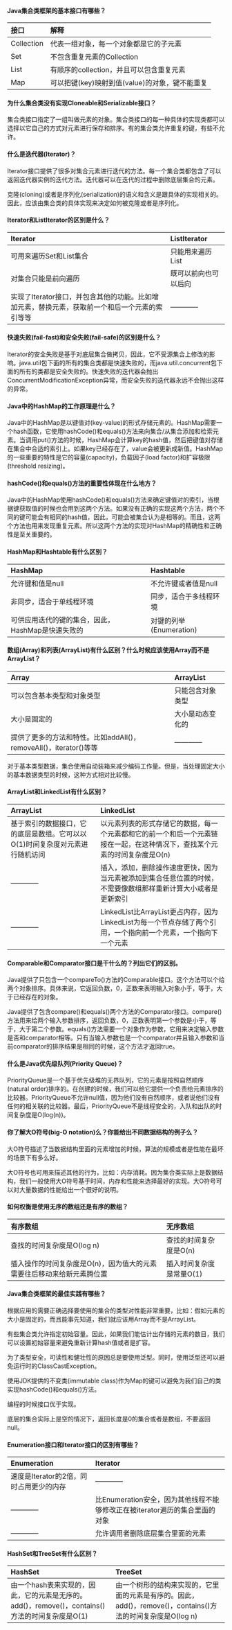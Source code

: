 #### Java集合类框架的基本接口有哪些？
| 接口 | 解释 | 
| :----- | :----- | 
| Collection | 代表一组对象，每一个对象都是它的子元素  | 
| Set | 不包含重复元素的Collection | 
| List | 有顺序的collection，并且可以包含重复元素 | 
| Map | 可以把键(key)映射到值(value)的对象，键不能重复 | 


#### 为什么集合类没有实现Cloneable和Serializable接口？
集合类接口指定了一组叫做元素的对象。集合类接口的每一种具体的实现类都可以选择以它自己的方式对元素进行保存和排序。有的集合类允许重复的键，有些不允许。


#### 什么是迭代器(Iterator)？
Iterator接口提供了很多对集合元素进行迭代的方法。每一个集合类都包含了可以返回迭代器实例的迭代方法。迭代器可以在迭代的过程中删除底层集合的元素。


克隆(cloning)或者是序列化(serialization)的语义和含义是跟具体的实现相关的。因此，应该由集合类的具体实现来决定如何被克隆或者是序列化。


#### Iterator和ListIterator的区别是什么？
| Iterator | ListIterator |
| :----- | :----- |
| 可用来遍历Set和List集合 | 只能用来遍历List |
| 对集合只能是前向遍历 | 既可以前向也可以后向 |
| 实现了Iterator接口，并包含其他的功能。比如增加元素，替换元素，获取前一个和后一个元素的索引等等 | ———— |


#### 快速失败(fail-fast)和安全失败(fail-safe)的区别是什么？
Iterator的安全失败是基于对底层集合做拷贝，因此，它不受源集合上修改的影响。java.util包下面的所有的集合类都是快速失败的，而java.util.concurrent包下面的所有的类都是安全失败的。快速失败的迭代器会抛出ConcurrentModificationException异常，而安全失败的迭代器永远不会抛出这样的异常。


#### Java中的HashMap的工作原理是什么？
Java中的HashMap是以键值对(key-value)的形式存储元素的。HashMap需要一个hash函数，它使用hashCode()和equals()方法来向集合/从集合添加和检索元素。当调用put()方法的时候，HashMap会计算key的hash值，然后把键值对存储在集合中合适的索引上。如果key已经存在了，value会被更新成新值。HashMap的一些重要的特性是它的容量(capacity)，负载因子(load factor)和扩容极限(threshold resizing)。


#### hashCode()和equals()方法的重要性体现在什么地方？
Java中的HashMap使用hashCode()和equals()方法来确定键值对的索引，当根据键获取值的时候也会用到这两个方法。如果没有正确的实现这两个方法，两个不同的键可能会有相同的hash值，因此，可能会被集合认为是相等的。而且，这两个方法也用来发现重复元素。所以这两个方法的实现对HashMap的精确性和正确性是至关重要的。


#### HashMap和Hashtable有什么区别？
| HashMap | Hashtable | 
| :----- | :----- | 
| 允许键和值是null | 不允许键或者值是null | 
| 非同步，适合于单线程环境 | 同步，适合于多线程环境 |
| 可供应用迭代的键的集合，因此，HashMap是快速失败的 | 对键的列举(Enumeration) |


#### 数组(Array)和列表(ArrayList)有什么区别？什么时候应该使用Array而不是ArrayList？
| Array | ArrayList | 
| :----- | :----- |
| 可以包含基本类型和对象类型 | 只能包含对象类型 | 
| 大小是固定的 | 大小是动态变化的 | 
| 提供了更多的方法和特性。比如addAll()，removeAll()，iterator()等等 | ———— | 


对于基本类型数据，集合使用自动装箱来减少编码工作量。但是，当处理固定大小的基本数据类型的时候，这种方式相对比较慢。


#### ArrayList和LinkedList有什么区别？
| ArrayList | LinkedList | 
| :----- | :----- | 
| 基于索引的数据接口，它的底层是数组。它可以以O(1)时间复杂度对元素进行随机访问 | 以元素列表的形式存储它的数据，每一个元素都和它的前一个和后一个元素链接在一起，在这种情况下，查找某个元素的时间复杂度是O(n) | 
| ———— | 插入，添加，删除操作速度更快，因为当元素被添加到集合任意位置的时候，不需要像数组那样重新计算大小或者是更新索引 | 
| ———— | LinkedList比ArrayList更占内存，因为LinkedList为每一个节点存储了两个引用，一个指向前一个元素，一个指向下一个元素 |


#### Comparable和Comparator接口是干什么的？列出它们的区别。
Java提供了只包含一个compareTo()方法的Comparable接口。这个方法可以个给两个对象排序。具体来说，它返回负数，0，正数来表明输入对象小于，等于，大于已经存在的对象。


Java提供了包含compare()和equals()两个方法的Comparator接口。compare()方法用来给两个输入参数排序，返回负数，0，正数表明第一个参数是小于，等于，大于第二个参数。equals()方法需要一个对象作为参数，它用来决定输入参数是否和comparator相等。只有当输入参数也是一个comparator并且输入参数和当前comparator的排序结果是相同的时候，这个方法才返回true。


#### 什么是Java优先级队列(Priority Queue)？
PriorityQueue是一个基于优先级堆的无界队列，它的元素是按照自然顺序(natural order)排序的。在创建的时候，我们可以给它提供一个负责给元素排序的比较器。PriorityQueue不允许null值，因为他们没有自然顺序，或者说他们没有任何的相关联的比较器。最后，PriorityQueue不是线程安全的，入队和出队的时间复杂度是O(log(n))。


#### 你了解大O符号(big-O notation)么？你能给出不同数据结构的例子么？
大O符号描述了当数据结构里面的元素增加的时候，算法的规模或者是性能在最坏的场景下有多么好。


大O符号也可用来描述其他的行为，比如：内存消耗。因为集合类实际上是数据结构，我们一般使用大O符号基于时间，内存和性能来选择最好的实现。大O符号可以对大量数据的性能给出一个很好的说明。


#### 如何权衡是使用无序的数组还是有序的数组？
| 有序数组 | 无序数组 | 
| :----- | :----- | 
| 查找的时间复杂度是O(log n) | 查找的时间复杂度是O(n) | 
| 插入操作的时间复杂度是O(n)，因为值大的元素需要往后移动来给新元素腾位置 | 插入时间复杂度是常量O(1) | 


#### Java集合类框架的最佳实践有哪些？
根据应用的需要正确选择要使用的集合的类型对性能非常重要，比如：假如元素的大小是固定的，而且能事先知道，我们就应该用Array而不是ArrayList。


有些集合类允许指定初始容量。因此，如果我们能估计出存储的元素的数目，我们可以设置初始容量来避免重新计算hash值或者是扩容。


为了类型安全，可读性和健壮性的原因总是要使用泛型。同时，使用泛型还可以避免运行时的ClassCastException。


使用JDK提供的不变类(immutable class)作为Map的键可以避免为我们自己的类实现hashCode()和equals()方法。


编程的时候接口优于实现。


底层的集合实际上是空的情况下，返回长度是0的集合或者是数组，不要返回null。


#### Enumeration接口和Iterator接口的区别有哪些？
| Enumeration | Iterator | 
| :----- | :----- | 
| 速度是Iterator的2倍，同时占用更少的内存 | ———— | 
| ———— | 比Enumeration安全，因为其他线程不能够修改正在被iterator遍历的集合里面的对象 | 
| ———— | 允许调用者删除底层集合里面的元素 |


#### HashSet和TreeSet有什么区别？
| HashSet | TreeSet | 
| :----- | :----- | 
| 由一个hash表来实现的，因此，它的元素是无序的。add()，remove()，contains()方法的时间复杂度是O(1) | 由一个树形的结构来实现的，它里面的元素是有序的。因此，add()，remove()，contains()方法的时间复杂度是O(log n) | 


